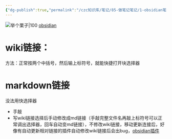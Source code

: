 ```yaml
---
{"dg-publish":true,"permalink":"/czc知识库/笔记/85-做笔记笔记/1-obsidian笔记/子/obsidian 文件链接引用块/","dgPassFrontmatter":true,"created":"2024-06-19T16:11:44.103+08:00","updated":"2024-12-08T17:30:42.242+08:00"}
---
```



![举个栗子|100](/img/user/czc知识库/杂七杂八/9-附件/附件/举个栗子.png)
[obsidian](obsidian.md#^05e012)
# wiki链接：
方法：正常按两个中括号，然后输上标符号，就能快捷打开块选择器

# markdown链接
没法用快选择器
- 手敲
- 写wiki链接选择后手动修改成md链接（手敲完整文件名再敲上标符号可以正常调出选择器，回车自动变md链接），不修改wiki链接，移动更新连接后，好像有自动更新相对链接的插件自动修改wiki链接后会出bug，[obsidian插件](obsidian插件.md#^05e012)
